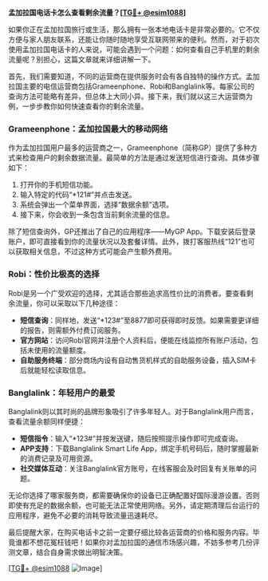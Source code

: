 **孟加拉国电话卡怎么查看剩余流量？[[TG💪+ @esim1088](https://t.me/s/esim1088)]**

如果你正在孟加拉国旅行或生活，那么拥有一张本地电话卡是非常必要的。它不仅方便与家人朋友联系，还能让你随时随地享受互联网带来的便利。然而，对于初次使用孟加拉国电话卡的人来说，可能会遇到一个问题：如何查看自己手机里的剩余流量呢？别担心，这篇文章就来详细讲解一下。

首先，我们需要知道，不同的运营商在提供服务时会有各自独特的操作方式。孟加拉国主要的电信运营商包括Grameenphone、Robi和Banglalink等。每家公司的查询方法可能略有差异，但总体上大同小异。接下来，我们就以这三大运营商为例，一步步教你如何快速查看你的剩余流量。

### Grameenphone：孟加拉国最大的移动网络

作为孟加拉国用户最多的运营商之一，Grameenphone（简称GP）提供了多种方式来检查用户的剩余数据流量。最简单的方法是通过发送短信进行查询。具体步骤如下：

1. 打开你的手机短信功能。
2. 输入特定的代码“*121#”并点击发送。
3. 系统会弹出一个菜单界面，选择“数据余额”选项。
4. 接下来，你会收到一条包含当前剩余流量的信息。

除了短信查询外，GP还推出了自己的应用程序——MyGP App。下载安装后登录账户，即可直接看到你的流量状况以及套餐详情。此外，拨打客服热线“121”也可以获取相关信息，不过这种方式可能会产生额外费用。

### Robi：性价比极高的选择

Robi是另一个广受欢迎的选择，尤其适合那些追求高性价比的消费者。要查看剩余流量，你可以采取以下几种途径：

- **短信查询**：同样地，发送“*123#”至8877即可获得即时反馈。如果需要更详细的报告，则需额外付费订阅服务。
- **官方网站**：访问Robi官网并注册个人资料后，便能在线监控所有账户活动，包括未使用的流量额度。
- **自助服务终端**：部分商场内设有自动售货机样式的自助服务设备，插入SIM卡后就能轻松读取信息。

### Banglalink：年轻用户的最爱

Banglalink则以其时尚的品牌形象吸引了许多年轻人。对于Banglalink用户而言，查看流量余额同样便捷：

- **短信指令**：输入“*123#”并按发送键，随后按照提示操作即可完成查询。
- **APP支持**：下载Banglalink Smart Life App，绑定手机号码后，随时掌握最新的消费记录及可用资源。
- **社交媒体互动**：关注Banglalink官方账号，在线客服会及时回复有关账单的问题。

无论你选择了哪家服务商，都需要确保你的设备已正确配置好国际漫游设置。否则即使有充足的数据余额，也可能无法正常使用网络。另外，请定期清理后台运行的应用程序，避免不必要的消耗导致流量迅速耗尽。

最后提醒大家，在购买电话卡之前一定要仔细比较各运营商的价格和服务内容。毕竟谁都不想花冤枉钱吧！如果你对孟加拉国的通信市场感兴趣，不妨多参考几份评测文章，结合自身需求做出明智决策。

[[TG💪+ @esim1088](https://t.me/s/esim1088) ![Image](https://i.postimg.cc/4NQfJmqS/Snipaste-2025-05-13-00-14-12.png)]